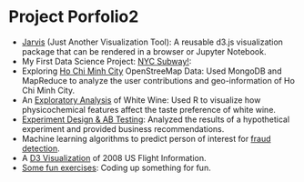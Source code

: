 
# Project Porfolio2
* [Jarvis](https://github.com/LiChangNY/jarvis) (Just Another Visualization Tool): A reusable d3.js visualization package that can be rendered in a browser or Jupyter Notebook. 
* My First Data Science Project: [NYC Subway!](http://lichangny.github.io/NYC_subway/): 
* Exploring [Ho Chi Minh City](http://lichangny.github.io/MongoDB_OpenStreetMap/) OpenStreeMap Data: Used MongoDB and MapReduce to analyze the user contributions and geo-information of Ho Chi Minh City.
* An [Exploratory Analysis](http://lichangny.github.io/White-Wine-Analysis/) of White Wine: Used R to visualize how physicochemical features affect the taste preference of white wine.
* [Experiment Design & AB Testing](http://lichangny.github.io/AB_Testing/): Analyzed the results of a hypothetical experiment and provided business recommendations.
* Machine learning algorithms to predict person of interest for [fraud detection](http://lichangny.github.io/Eron_Fraud/).
* A [D3 Visualization](http://lichangny.github.io/US_Flight_2008/) of 2008 US Flight Information.
* [Some fun exercises](http://lichangny.github.io/fun_projects/): Coding up something for fun.

